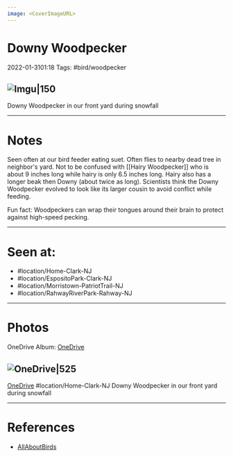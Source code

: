 ```yaml
---
image: <CoverImageURL>
---
```


# **Downy Woodpecker**
2022-01-3101:18
Tags: #bird/woodpecker


## ![Imgu|150](https://i.imgur.com/GAyKEyv.png)
Downy Woodpecker in our front yard during snowfall


---------------------------------------------------------------
# **Notes**
Seen often at our bird feeder eating suet. Often flies to nearby dead tree in neighbor's yard. Not to be confused with [[Hairy Woodpecker]] who is about 9 inches long while hairy is only 6.5 inches long. Hairy also has a longer beak then Downy (about twice as long). Scientists think the Downy Woodpecker evolved to look like its larger cousin to avoid conflict while feeding.

Fun fact: Woodpeckers can wrap their tongues around their brain to protect against high-speed pecking.

---------------------------------------------------------------
# Seen at:
-   #location/Home-Clark-NJ 
-   #location/EspositoPark-Clark-NJ 
-   #location/Morristown-PatriotTrail-NJ
-   #location/RahwayRiverPark-Rahway-NJ 

---------------------------------------------------------------
# **Photos**
OneDrive Album: [OneDrive](https://1drv.ms/u/s!AvaIuMdCo_w-xgmaAK6q1fu-nvCk?e=uz1l9I)

## ![OneDrive|525](https://sat02pap001files.storage.live.com/y4mweC7mhUn-pfInt43x2ijOowWk0Akrnqb1Tj1D87mcr1vHdmQV8oiB-GkWuwJaiNcZkUnsc48_ZqSiHlbvLvcr3gskCcnyw7vymEr6W7bs-yvZgqkhz-Hh7XFpRO3DVhudaJHqiZCh6Y4qbSh4TbMf16dmKMDklHy6xdgFnSfIn7Bt2dFDfJhQSrNxuYqfwG0?encodeFailures=1&width=893&height=893)
[OneDrive](https://1drv.ms/u/s!AvaIuMdCo_w-x1rSYF8Sk25cePK6)
#location/Home-Clark-NJ 
Downy Woodpecker in our front yard during snowfall

---------------------------------------------------------------
# References
- [AllAboutBirds](https://www.allaboutbirds.org/guide/Downy_Woodpecker/id)